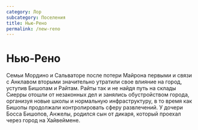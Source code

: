 ```yaml
---
category: Лор
subcategory: Поселения
title: Нью-Рено
permalink: /new-reno
---
```


# Нью-Рено
Семьи Мордино и Сальваторе после потери Майрона первыми и связи с Анклавом вторыми значительно утратили свое влияние на город, уступив Бишопам и Райтам. Райты так и не найдя путь на склады Сиерры отошли от незаконных дел и занялись обустройством города, организуя новые школы и нормальную инфраструктуру, в то время как Бишопы продолжали контролировать сферу развлечений. У дочери Босса Бишопов, Анжелы, родился сын от дикаря, который проехал через город на Хайвеймене.